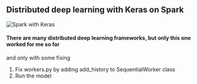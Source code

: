 ## Distributed deep learning with Keras on Spark
![Spark with Keras](https://i.imgur.com/JarVo2A.png)

#### There are many distributed deep learning frameworks, but only this one worked for me so far
and only with some fixing

1. Fix workers.py by adding add_history to SequentialWorker class
2. Run the model
